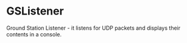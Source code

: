 # GSListener

Ground Station Listener - it listens for UDP packets and displays their contents in a console. 
